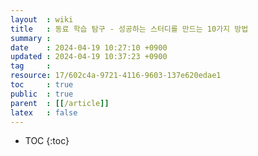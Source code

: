 ```yaml
---
layout  : wiki
title   : 동료 학습 탐구 - 성공하는 스터디를 만드는 10가지 방법
summary : 
date    : 2024-04-19 10:27:10 +0900
updated : 2024-04-19 10:37:23 +0900
tag     : 
resource: 17/602c4a-9721-4116-9603-137e620edae1
toc     : true
public  : true
parent  : [[/article]]
latex   : false
---
```

* TOC
{:toc}

# 
